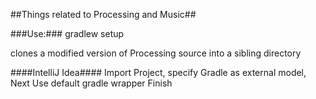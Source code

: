 ##Things related to Processing and Music##

###Use:###
	gradlew setup

clones a modified version of Processing source into a sibling directory

####IntelliJ Idea####
Import Project, specify Gradle as external model, Next
Use default gradle wrapper
Finish


